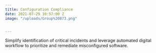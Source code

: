 ```yaml
---
title: Configuration Compliance
date: 2021-07-29 10:57:00 Z
image: "/uploads/Group%20873.png"


---
```


Simplify identification of critical incidents and leverage automated digital workflow to prioritize and remediate misconfigured software.